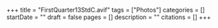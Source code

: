 +++
title = "FirstQuarter13StdC.avif"
tags = ["Photos"]
categories = []
startDate = ""
draft = false
pages = []
description = ""
citations = []
+++
